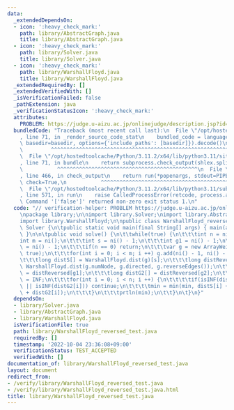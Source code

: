 ```yaml
---
data:
  _extendedDependsOn:
  - icon: ':heavy_check_mark:'
    path: library/AbstractGraph.java
    title: library/AbstractGraph.java
  - icon: ':heavy_check_mark:'
    path: library/Solver.java
    title: library/Solver.java
  - icon: ':heavy_check_mark:'
    path: library/WarshallFloyd.java
    title: library/WarshallFloyd.java
  _extendedRequiredBy: []
  _extendedVerifiedWith: []
  _isVerificationFailed: false
  _pathExtension: java
  _verificationStatusIcon: ':heavy_check_mark:'
  attributes:
    PROBLEM: https://judge.u-aizu.ac.jp/onlinejudge/description.jsp?id=2005
  bundledCode: "Traceback (most recent call last):\n  File \"/opt/hostedtoolcache/Python/3.11.2/x64/lib/python3.11/site-packages/onlinejudge_verify/documentation/build.py\"\
    , line 71, in _render_source_code_stat\n    bundled_code = language.bundle(stat.path,\
    \ basedir=basedir, options={'include_paths': [basedir]}).decode()\n          \
    \         ^^^^^^^^^^^^^^^^^^^^^^^^^^^^^^^^^^^^^^^^^^^^^^^^^^^^^^^^^^^^^^^^^^^^^^^^^^^^^^^^^\n\
    \  File \"/opt/hostedtoolcache/Python/3.11.2/x64/lib/python3.11/site-packages/onlinejudge_verify/languages/user_defined.py\"\
    , line 71, in bundle\n    return subprocess.check_output(shlex.split(command))\n\
    \           ^^^^^^^^^^^^^^^^^^^^^^^^^^^^^^^^^^^^^^^^^^^^^\n  File \"/opt/hostedtoolcache/Python/3.11.2/x64/lib/python3.11/subprocess.py\"\
    , line 466, in check_output\n    return run(*popenargs, stdout=PIPE, timeout=timeout,\
    \ check=True,\n           ^^^^^^^^^^^^^^^^^^^^^^^^^^^^^^^^^^^^^^^^^^^^^^^^^^^^^^^^^\n\
    \  File \"/opt/hostedtoolcache/Python/3.11.2/x64/lib/python3.11/subprocess.py\"\
    , line 571, in run\n    raise CalledProcessError(retcode, process.args,\nsubprocess.CalledProcessError:\
    \ Command '['false']' returned non-zero exit status 1.\n"
  code: "// verification-helper: PROBLEM https://judge.u-aizu.ac.jp/onlinejudge/description.jsp?id=2005\n\
    \npackage library;\n\nimport library.Solver;\nimport library.AbstractGraph;\n\
    import library.WarshallFloyd;\n\npublic class WarshallFloyd_reversed_test extends\
    \ Solver {\n\tpublic static void main(final String[] args) { main(args, new WarshallFloyd_reversed_test());\
    \ }\n\n\tpublic void solve() {\n\t\twhile(true) {\n\t\t\tint n = ni();\n\t\t\t\
    int m = ni();\n\t\t\tint s = ni() - 1;\n\t\t\tint g1 = ni() - 1;\n\t\t\tint g2\
    \ = ni() - 1;\n\t\t\tif(n == 0) return;\n\t\t\tvar g = new ArrayWeightedGraph(n,\
    \ true);\n\t\t\tfor(int i = 0; i < m; i ++) g.add(ni() - 1, ni() - 1, nl());\n\
    \t\t\tlong distS[] = WarshallFloyd.dist(g)[s];\n\t\t\tlong distReversed[][] =\
    \ WarshallFloyd.dist(g.numNode, g.directed, g.reverseEdges());\n\t\t\tlong distG1[]\
    \ = distReversed[g1];\n\t\t\tlong distG2[] = distReversed[g2];\n\t\t\tlong min\
    \ = INF;\n\t\t\tfor(int i = 0; i < n; i ++) {\n\t\t\t\tif(isINF(distS[i]) || isINF(distG1[i])\
    \ || isINF(distG2[i])) continue;\n\t\t\t\tmin = min(min, distS[i] + distG1[i]\
    \ + distG2[i]);\n\t\t\t}\n\t\t\tprtln(min);\n\t\t}\n\t}\n}"
  dependsOn:
  - library/Solver.java
  - library/AbstractGraph.java
  - library/WarshallFloyd.java
  isVerificationFile: true
  path: library/WarshallFloyd_reversed_test.java
  requiredBy: []
  timestamp: '2022-10-04 23:36:08+09:00'
  verificationStatus: TEST_ACCEPTED
  verifiedWith: []
documentation_of: library/WarshallFloyd_reversed_test.java
layout: document
redirect_from:
- /verify/library/WarshallFloyd_reversed_test.java
- /verify/library/WarshallFloyd_reversed_test.java.html
title: library/WarshallFloyd_reversed_test.java
---
```

